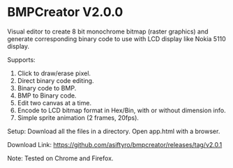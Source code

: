 # BMPCreator V2.0.0

Visual editor to create 8 bit monochrome bitmap (raster graphics) and generate corresponding binary code to use with LCD display like Nokia 5110 display.

Supports:
1. Click to draw/erase pixel.
2. Direct binary code editing.
3. Binary code to BMP.
4. BMP to Binary code.
5. Edit two canvas at a time.
6. Encode to LCD bitmap format in Hex/Bin, with or without dimension info.
7. Simple sprite animation (2 frames, 20fps).


Setup: Download all the files in a directory. Open app.html with a browser.

Download Link: https://github.com/asiftyro/bmpcreator/releases/tag/v2.0.1

Note: Tested on Chrome and Firefox.